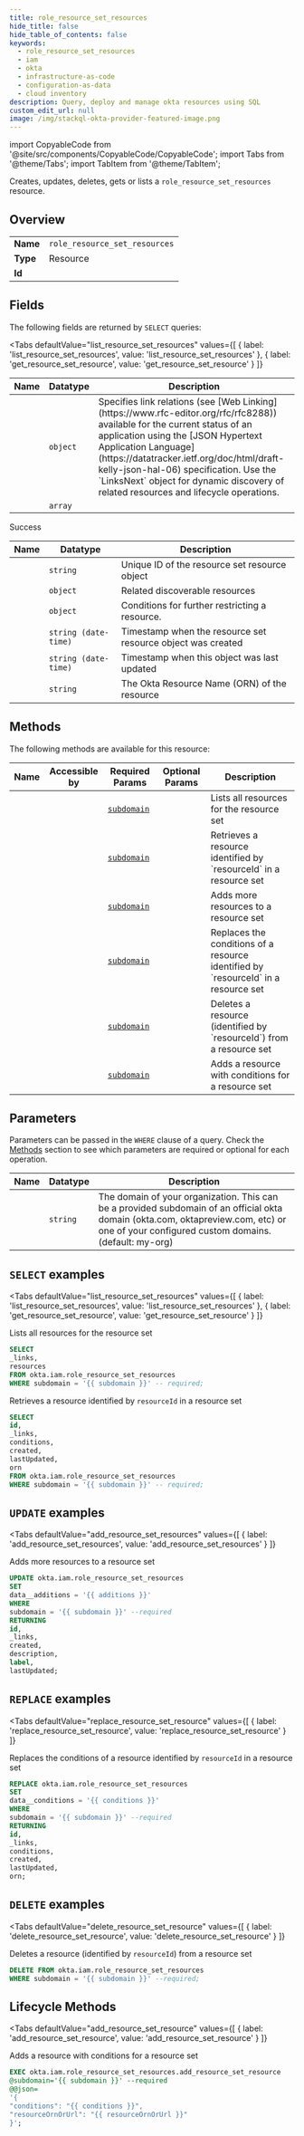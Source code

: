 ```yaml
--- 
title: role_resource_set_resources
hide_title: false
hide_table_of_contents: false
keywords:
  - role_resource_set_resources
  - iam
  - okta
  - infrastructure-as-code
  - configuration-as-data
  - cloud inventory
description: Query, deploy and manage okta resources using SQL
custom_edit_url: null
image: /img/stackql-okta-provider-featured-image.png
---
```


import CopyableCode from '@site/src/components/CopyableCode/CopyableCode';
import Tabs from '@theme/Tabs';
import TabItem from '@theme/TabItem';

Creates, updates, deletes, gets or lists a <code>role_resource_set_resources</code> resource.

## Overview
<table><tbody>
<tr><td><b>Name</b></td><td><code>role_resource_set_resources</code></td></tr>
<tr><td><b>Type</b></td><td>Resource</td></tr>
<tr><td><b>Id</b></td><td><CopyableCode code="okta.iam.role_resource_set_resources" /></td></tr>
</tbody></table>

## Fields

The following fields are returned by `SELECT` queries:

<Tabs
    defaultValue="list_resource_set_resources"
    values={[
        { label: 'list_resource_set_resources', value: 'list_resource_set_resources' },
        { label: 'get_resource_set_resource', value: 'get_resource_set_resource' }
    ]}
>
<TabItem value="list_resource_set_resources">

<table>
<thead>
    <tr>
    <th>Name</th>
    <th>Datatype</th>
    <th>Description</th>
    </tr>
</thead>
<tbody>
<tr>
    <td><CopyableCode code="_links" /></td>
    <td><code>object</code></td>
    <td>Specifies link relations (see [Web Linking](https://www.rfc-editor.org/rfc/rfc8288)) available for the current status of an application using the [JSON Hypertext Application Language](https://datatracker.ietf.org/doc/html/draft-kelly-json-hal-06) specification. Use the `LinksNext` object for dynamic discovery of related resources and lifecycle operations.</td>
</tr>
<tr>
    <td><CopyableCode code="resources" /></td>
    <td><code>array</code></td>
    <td></td>
</tr>
</tbody>
</table>
</TabItem>
<TabItem value="get_resource_set_resource">

Success

<table>
<thead>
    <tr>
    <th>Name</th>
    <th>Datatype</th>
    <th>Description</th>
    </tr>
</thead>
<tbody>
<tr>
    <td><CopyableCode code="id" /></td>
    <td><code>string</code></td>
    <td>Unique ID of the resource set resource object</td>
</tr>
<tr>
    <td><CopyableCode code="_links" /></td>
    <td><code>object</code></td>
    <td>Related discoverable resources</td>
</tr>
<tr>
    <td><CopyableCode code="conditions" /></td>
    <td><code>object</code></td>
    <td>Conditions for further restricting a resource.</td>
</tr>
<tr>
    <td><CopyableCode code="created" /></td>
    <td><code>string (date-time)</code></td>
    <td>Timestamp when the resource set resource object was created</td>
</tr>
<tr>
    <td><CopyableCode code="lastUpdated" /></td>
    <td><code>string (date-time)</code></td>
    <td>Timestamp when this object was last updated</td>
</tr>
<tr>
    <td><CopyableCode code="orn" /></td>
    <td><code>string</code></td>
    <td>The Okta Resource Name (ORN) of the resource</td>
</tr>
</tbody>
</table>
</TabItem>
</Tabs>

## Methods

The following methods are available for this resource:

<table>
<thead>
    <tr>
    <th>Name</th>
    <th>Accessible by</th>
    <th>Required Params</th>
    <th>Optional Params</th>
    <th>Description</th>
    </tr>
</thead>
<tbody>
<tr>
    <td><a href="#list_resource_set_resources"><CopyableCode code="list_resource_set_resources" /></a></td>
    <td><CopyableCode code="select" /></td>
    <td><a href="#parameter-subdomain"><code>subdomain</code></a></td>
    <td></td>
    <td>Lists all resources for the resource set</td>
</tr>
<tr>
    <td><a href="#get_resource_set_resource"><CopyableCode code="get_resource_set_resource" /></a></td>
    <td><CopyableCode code="select" /></td>
    <td><a href="#parameter-subdomain"><code>subdomain</code></a></td>
    <td></td>
    <td>Retrieves a resource identified by `resourceId` in a resource set</td>
</tr>
<tr>
    <td><a href="#add_resource_set_resources"><CopyableCode code="add_resource_set_resources" /></a></td>
    <td><CopyableCode code="update" /></td>
    <td><a href="#parameter-subdomain"><code>subdomain</code></a></td>
    <td></td>
    <td>Adds more resources to a resource set</td>
</tr>
<tr>
    <td><a href="#replace_resource_set_resource"><CopyableCode code="replace_resource_set_resource" /></a></td>
    <td><CopyableCode code="replace" /></td>
    <td><a href="#parameter-subdomain"><code>subdomain</code></a></td>
    <td></td>
    <td>Replaces the conditions of a resource identified by `resourceId` in a resource set</td>
</tr>
<tr>
    <td><a href="#delete_resource_set_resource"><CopyableCode code="delete_resource_set_resource" /></a></td>
    <td><CopyableCode code="delete" /></td>
    <td><a href="#parameter-subdomain"><code>subdomain</code></a></td>
    <td></td>
    <td>Deletes a resource (identified by `resourceId`) from a resource set</td>
</tr>
<tr>
    <td><a href="#add_resource_set_resource"><CopyableCode code="add_resource_set_resource" /></a></td>
    <td><CopyableCode code="exec" /></td>
    <td><a href="#parameter-subdomain"><code>subdomain</code></a></td>
    <td></td>
    <td>Adds a resource with conditions for a resource set</td>
</tr>
</tbody>
</table>

## Parameters

Parameters can be passed in the `WHERE` clause of a query. Check the [Methods](#methods) section to see which parameters are required or optional for each operation.

<table>
<thead>
    <tr>
    <th>Name</th>
    <th>Datatype</th>
    <th>Description</th>
    </tr>
</thead>
<tbody>
<tr id="parameter-subdomain">
    <td><CopyableCode code="subdomain" /></td>
    <td><code>string</code></td>
    <td>The domain of your organization. This can be a provided subdomain of an official okta domain (okta.com, oktapreview.com, etc) or one of your configured custom domains. (default: my-org)</td>
</tr>
</tbody>
</table>

## `SELECT` examples

<Tabs
    defaultValue="list_resource_set_resources"
    values={[
        { label: 'list_resource_set_resources', value: 'list_resource_set_resources' },
        { label: 'get_resource_set_resource', value: 'get_resource_set_resource' }
    ]}
>
<TabItem value="list_resource_set_resources">

Lists all resources for the resource set

```sql
SELECT
_links,
resources
FROM okta.iam.role_resource_set_resources
WHERE subdomain = '{{ subdomain }}' -- required;
```
</TabItem>
<TabItem value="get_resource_set_resource">

Retrieves a resource identified by `resourceId` in a resource set

```sql
SELECT
id,
_links,
conditions,
created,
lastUpdated,
orn
FROM okta.iam.role_resource_set_resources
WHERE subdomain = '{{ subdomain }}' -- required;
```
</TabItem>
</Tabs>


## `UPDATE` examples

<Tabs
    defaultValue="add_resource_set_resources"
    values={[
        { label: 'add_resource_set_resources', value: 'add_resource_set_resources' }
    ]}
>
<TabItem value="add_resource_set_resources">

Adds more resources to a resource set

```sql
UPDATE okta.iam.role_resource_set_resources
SET 
data__additions = '{{ additions }}'
WHERE 
subdomain = '{{ subdomain }}' --required
RETURNING
id,
_links,
created,
description,
label,
lastUpdated;
```
</TabItem>
</Tabs>


## `REPLACE` examples

<Tabs
    defaultValue="replace_resource_set_resource"
    values={[
        { label: 'replace_resource_set_resource', value: 'replace_resource_set_resource' }
    ]}
>
<TabItem value="replace_resource_set_resource">

Replaces the conditions of a resource identified by `resourceId` in a resource set

```sql
REPLACE okta.iam.role_resource_set_resources
SET 
data__conditions = '{{ conditions }}'
WHERE 
subdomain = '{{ subdomain }}' --required
RETURNING
id,
_links,
conditions,
created,
lastUpdated,
orn;
```
</TabItem>
</Tabs>


## `DELETE` examples

<Tabs
    defaultValue="delete_resource_set_resource"
    values={[
        { label: 'delete_resource_set_resource', value: 'delete_resource_set_resource' }
    ]}
>
<TabItem value="delete_resource_set_resource">

Deletes a resource (identified by `resourceId`) from a resource set

```sql
DELETE FROM okta.iam.role_resource_set_resources
WHERE subdomain = '{{ subdomain }}' --required;
```
</TabItem>
</Tabs>


## Lifecycle Methods

<Tabs
    defaultValue="add_resource_set_resource"
    values={[
        { label: 'add_resource_set_resource', value: 'add_resource_set_resource' }
    ]}
>
<TabItem value="add_resource_set_resource">

Adds a resource with conditions for a resource set

```sql
EXEC okta.iam.role_resource_set_resources.add_resource_set_resource 
@subdomain='{{ subdomain }}' --required 
@@json=
'{
"conditions": "{{ conditions }}", 
"resourceOrnOrUrl": "{{ resourceOrnOrUrl }}"
}';
```
</TabItem>
</Tabs>

